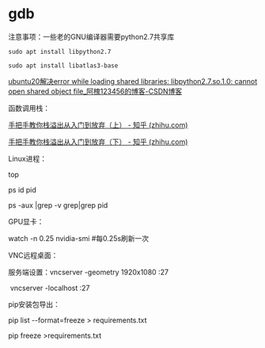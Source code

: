 # gdb

注意事项：一些老的GNU编译器需要python2.7共享库

`sudo apt install libpython2.7`

`sudo apt install libatlas3-base`

[ubuntu20解决error while loading shared libraries: libpython2.7.so.1.0: cannot open shared object file_阿槐123456的博客-CSDN博客](https://blog.csdn.net/weixin_43491077/article/details/121644091)



函数调用栈：

[手把手教你栈溢出从入门到放弃（上） - 知乎 (zhihu.com)](https://zhuanlan.zhihu.com/p/25816426)

[手把手教你栈溢出从入门到放弃（下） - 知乎 (zhihu.com)](https://zhuanlan.zhihu.com/p/25892385)



Linux进程：

top

ps id pid

ps -aux |grep -v grep|grep pid



GPU显卡：

watch -n 0.25 nvidia-smi #每0.25s刷新一次



VNC远程桌面：

服务端设置：vncserver -geometry 1920x1080 :27

​					   vncserver -localhost :27



pip安装包导出：

pip list --format=freeze > requirements.txt

pip freeze >requirements.txt

